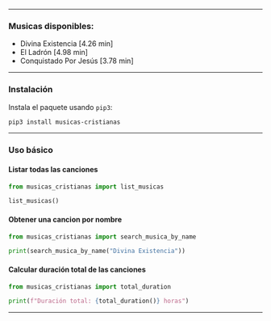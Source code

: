 
---

### Musicas disponibles:
- Divina Existencia [4.26 min]
- El Ladrón [4.98 min]
- Conquistado Por Jesús [3.78 min]

---

### Instalación
Instala el paquete usando `pip3`:
```bash
pip3 install musicas-cristianas
```

---

### Uso básico

#### Listar todas las canciones
```python
from musicas_cristianas import list_musicas

list_musicas()
```

#### Obtener una cancion por nombre
```python
from musicas_cristianas import search_musica_by_name

print(search_musica_by_name("Divina Existencia"))
```

#### Calcular duración total de las canciones
```python
from musicas_cristianas import total_duration

print(f"Duración total: {total_duration()} horas")
```

---
